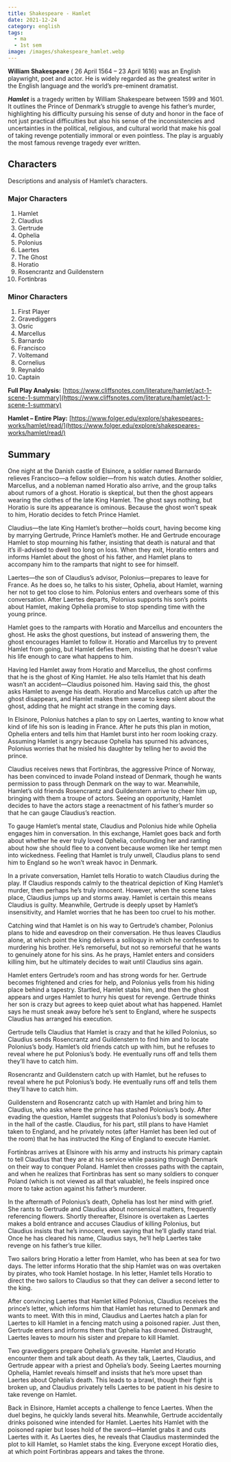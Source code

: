 ```yaml
---
title: Shakespeare - Hamlet
date: 2021-12-24
category: english
tags:
  - ma
  - 1st sem
image: /images/shakespeare_hamlet.webp
---
```


**William Shakespeare**  ( 26 April 1564 – 23 April 1616) was an English playwright, poet and actor. He is widely regarded as the greatest writer in the English language and the world’s pre-eminent dramatist.

**_Hamlet_** is a tragedy written by William Shakespeare between 1599 and 1601. It outlines the Prince of Denmark’s struggle to avenge his father’s murder, highlighting his difficulty pursuing his sense of duty and honor in the face of not just practical difficulties but also his sense of the inconsistencies and uncertainties in the political, religious, and cultural world that make his goal of taking revenge potentially immoral or even pointless. The play is arguably the most famous revenge tragedy ever written.

## Characters

Descriptions and analysis of Hamlet’s characters.

### Major Characters

1.  Hamlet
2.  Claudius
3.  Gertrude
4.  Ophelia
5.  Polonius
6.  Laertes
7.  The Ghost
8.  Horatio
9.  Rosencrantz and Guildenstern
10.  Fortinbras

### Minor Characters

1.  First Player
2.  Gravediggers
3.  Osric
4.  Marcellus
5.  Barnardo
6.  Francisco
7.  Voltemand
8.  Cornelius
9.  Reynaldo
10.  Captain

**Full Play Analysis:**  [https://www.cliffsnotes.com/literature/hamlet/act-1-scene-1-summary](https://www.cliffsnotes.com/literature/hamlet/act-1-scene-1-summary)

**Hamlet – Entire Play:**  [https://www.folger.edu/explore/shakespeares-works/hamlet/read/](https://www.folger.edu/explore/shakespeares-works/hamlet/read/)

## Summary

One night at the Danish castle of Elsinore, a soldier named Barnardo relieves Francisco—a fellow soldier—from his watch duties. Another soldier, Marcellus, and a nobleman named Horatio also arrive, and the group talks about rumors of a ghost. Horatio is skeptical, but then the ghost appears wearing the clothes of the late King Hamlet. The ghost says nothing, but Horatio is sure its appearance is ominous. Because the ghost won’t speak to him, Horatio decides to fetch Prince Hamlet.

Claudius—the late King Hamlet’s brother—holds court, having become king by marrying Gertrude, Prince Hamlet’s mother. He and Gertrude encourage Hamlet to stop mourning his father, insisting that death is natural and that it’s ill-advised to dwell too long on loss. When they exit, Horatio enters and informs Hamlet about the ghost of his father, and Hamlet plans to accompany him to the ramparts that night to see for himself.

Laertes—the son of Claudius’s advisor, Polonius—prepares to leave for France. As he does so, he talks to his sister, Ophelia, about Hamlet, warning her not to get too close to him. Polonius enters and overhears some of this conversation. After Laertes departs, Polonius supports his son’s points about Hamlet, making Ophelia promise to stop spending time with the young prince.

Hamlet goes to the ramparts with Horatio and Marcellus and encounters the ghost. He asks the ghost questions, but instead of answering them, the ghost encourages Hamlet to follow it. Horatio and Marcellus try to prevent Hamlet from going, but Hamlet defies them, insisting that he doesn’t value his life enough to care what happens to him.

Having led Hamlet away from Horatio and Marcellus, the ghost confirms that he is the ghost of King Hamlet. He also tells Hamlet that his death wasn’t an accident—Claudius poisoned him. Having said this, the ghost asks Hamlet to avenge his death. Horatio and Marcellus catch up after the ghost disappears, and Hamlet makes them swear to keep silent about the ghost, adding that he might act strange in the coming days.

In Elsinore, Polonius hatches a plan to spy on Laertes, wanting to know what kind of life his son is leading in France. After he puts this plan in motion, Ophelia enters and tells him that Hamlet burst into her room looking crazy. Assuming Hamlet is angry because Ophelia has spurned his advances, Polonius worries that he misled his daughter by telling her to avoid the prince.

Claudius receives news that Fortinbras, the aggressive Prince of Norway, has been convinced to invade Poland instead of Denmark, though he wants permission to pass through Denmark on the way to war. Meanwhile, Hamlet’s old friends Rosencrantz and Guildenstern arrive to cheer him up, bringing with them a troupe of actors. Seeing an opportunity, Hamlet decides to have the actors stage a reenactment of his father’s murder so that he can gauge Claudius’s reaction.

To gauge Hamlet’s mental state, Claudius and Polonius hide while Ophelia engages him in conversation. In this exchange, Hamlet goes back and forth about whether he ever truly loved Ophelia, confounding her and ranting about how she should flee to a convent because women like her tempt men into wickedness. Feeling that Hamlet is truly unwell, Claudius plans to send him to England so he won’t wreak havoc in Denmark.

In a private conversation, Hamlet tells Horatio to watch Claudius during the play. If Claudius responds calmly to the theatrical depiction of King Hamlet’s murder, then perhaps he’s truly innocent. However, when the scene takes place, Claudius jumps up and storms away. Hamlet is certain this means Claudius is guilty. Meanwhile, Gertrude is deeply upset by Hamlet’s insensitivity, and Hamlet worries that he has been too cruel to his mother.

Catching wind that Hamlet is on his way to Gertrude’s chamber, Polonius plans to hide and eavesdrop on their conversation. He thus leaves Claudius alone, at which point the king delivers a soliloquy in which he confesses to murdering his brother. He’s remorseful, but not so remorseful that he wants to genuinely atone for his sins. As he prays, Hamlet enters and considers killing him, but he ultimately decides to wait until Claudius sins again.

Hamlet enters Gertrude’s room and has strong words for her. Gertrude becomes frightened and cries for help, and Polonius yells from his hiding place behind a tapestry. Startled, Hamlet stabs him, and then the ghost appears and urges Hamlet to hurry his quest for revenge. Gertrude thinks her son is crazy but agrees to keep quiet about what has happened. Hamlet says he must sneak away before he’s sent to England, where he suspects Claudius has arranged his execution.

Gertrude tells Claudius that Hamlet is crazy and that he killed Polonius, so Claudius sends Rosencrantz and Guildenstern to find him and to locate Polonius’s body. Hamlet’s old friends catch up with him, but he refuses to reveal where he put Polonius’s body. He eventually runs off and tells them they’ll have to catch him.

Rosencrantz and Guildenstern catch up with Hamlet, but he refuses to reveal where he put Polonius’s body. He eventually runs off and tells them they’ll have to catch him.

Guildenstern and Rosencrantz catch up with Hamlet and bring him to Claudius, who asks where the prince has stashed Polonius’s body. After evading the question, Hamlet suggests that Polonius’s body is somewhere in the hall of the castle. Claudius, for his part, still plans to have Hamlet taken to England, and he privately notes (after Hamlet has been led out of the room) that he has instructed the King of England to execute Hamlet.

Fortinbras arrives at Elsinore with his army and instructs his primary captain to tell Claudius that they are at his service while passing through Denmark on their way to conquer Poland. Hamlet then crosses paths with the captain, and when he realizes that Fortinbras has sent so many soldiers to conquer Poland (which is not viewed as all that valuable), he feels inspired once more to take action against his father’s murderer.

In the aftermath of Polonius’s death, Ophelia has lost her mind with grief. She rants to Gertrude and Claudius about nonsensical matters, frequently referencing flowers. Shortly thereafter, Elsinore is overtaken as Laertes makes a bold entrance and accuses Claudius of killing Polonius, but Claudius insists that he’s innocent, even saying that he’ll gladly stand trial. Once he has cleared his name, Claudius says, he’ll help Laertes take revenge on his father’s true killer.

Two sailors bring Horatio a letter from Hamlet, who has been at sea for two days. The letter informs Horatio that the ship Hamlet was on was overtaken by pirates, who took Hamlet hostage. In his letter, Hamlet tells Horatio to direct the two sailors to Claudius so that they can deliver a second letter to the king.

After convincing Laertes that Hamlet killed Polonius, Claudius receives the prince’s letter, which informs him that Hamlet has returned to Denmark and wants to meet. With this in mind, Claudius and Laertes hatch a plan for Laertes to kill Hamlet in a fencing match using a poisoned rapier. Just then, Gertrude enters and informs them that Ophelia has drowned. Distraught, Laertes leaves to mourn his sister and prepare to kill Hamlet.

Two gravediggers prepare Ophelia’s gravesite. Hamlet and Horatio encounter them and talk about death. As they talk, Laertes, Claudius, and Gertrude appear with a priest and Ophelia’s body. Seeing Laertes mourning Ophelia, Hamlet reveals himself and insists that he’s more upset than Laertes about Ophelia’s death. This leads to a brawl, though their fight is broken up, and Claudius privately tells Laertes to be patient in his desire to take revenge on Hamlet.

Back in Elsinore, Hamlet accepts a challenge to fence Laertes. When the duel begins, he quickly lands several hits. Meanwhile, Gertrude accidentally drinks poisoned wine intended for Hamlet. Laertes hits Hamlet with the poisoned rapier but loses hold of the sword—Hamlet grabs it and cuts Laertes with it. As Laertes dies, he reveals that Claudius masterminded the plot to kill Hamlet, so Hamlet stabs the king. Everyone except Horatio dies, at which point Fortinbras appears and takes the throne.